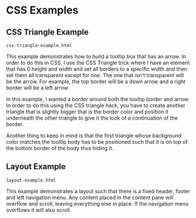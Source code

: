 # CSS Examples

## CSS Triangle Example

`css-triangle-example.html`

This example demonstrates how to build a tooltip box that has an arrow. In order to do this in CSS, I use the CSS Triangle trick where I have an element that has 0 height and width and set all borders to a specific width and then set them all transparent except for one. The one that isn't transparent will be the arrow. For example, the top border will be a down arrow and a right border will be a left arrow.

In this example, I wanted a border around both the tooltip border and arrow. In order to do this using the CSS triangle hack, you have to create another triangle that is slightly bigger that is the border color and position it underneath the other triangle to give it the look of a continuation of the border.

Another thing to keep in mind is that the first triangle whose background color matches the tooltip body has to be positioned such that it is on top of the bottom border of the body thus hiding it.

## Layout Example

`layout-example.html`

This example demonstrates a layout such that there is a fixed header, footer and left navigation menu. Any content placed in the content pane will overflow and scroll, leaving everything else in place. If the navigation menu overflows it will also scroll.

